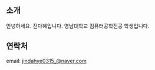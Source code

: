 ## 소개
안녕하세요. 진다혜입니다.
영남대학교 컴퓨터공학전공 학생입니다.

## 연락처
email: jindahye0315_@naver.com


<!--
**Jindahye/Jindahye** is a ✨ _special_ ✨ repository because its `README.md` (this file) appears on your GitHub profile.

Here are some ideas to get you started:

- 🔭 I’m currently working on ...
- 🌱 I’m currently learning ...
- 👯 I’m looking to collaborate on ...
- 🤔 I’m looking for help with ...
- 💬 Ask me about ...
- 📫 How to reach me: ...
- 😄 Pronouns: ...
- ⚡ Fun fact: ...
-->
